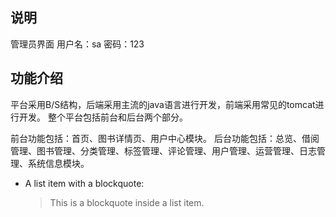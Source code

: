 ## 说明
管理员界面
用户名：sa 密码：123
## 功能介绍
平台采用B/S结构，后端采用主流的java语言进行开发，前端采用常见的tomcat进行开发。
整个平台包括前台和后台两个部分。

前台功能包括：首页、图书详情页、用户中心模块。
后台功能包括：总览、借阅管理、图书管理、分类管理、标签管理、评论管理、用户管理、运营管理、日志管理、系统信息模块。
*   A list item with a blockquote:
​
    > This is a blockquote
    > inside a list item.
